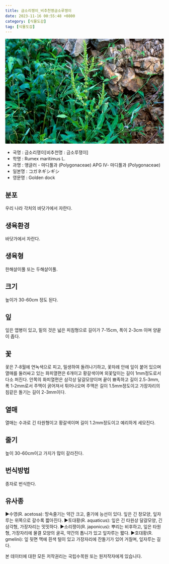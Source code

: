 ```yaml
---
title: 금소리쟁이_비추천명금소루쟁이
date: 2023-11-16 00:55:48 +0800
category: [식물도감]
tag: [식물도감]
---
```




![금소리쟁이[비추천명 : 금소루쟁이]](/assets/img/fileUpload/plants/basic/Polygonaceae/Rumex/1541/1541_1_th2.jpg)
- 국명 : 금소리쟁이[비추천명 : 금소루쟁이]
- 학명 : Rumex maritimus L.
- 과명 : 앵글러 - 마디풀과 (Polygonaceae) APG Ⅳ- 마디풀과 (Polygonaceae)
- 일본명 : コガネギシギシ
- 영문명 : Golden dock


## 분포
우리 나라 각처의 바닷가에서 자란다.
## 생육환경
바닷가에서 자란다.
## 생육형
한해살이풀  또는 두해살이풀.
## 크기
높이가 30-60cm 정도 된다.
## 잎
잎은 엽병이 있고, 밑의 것은 넓은 피침형으로 길이가 7-15cm, 폭이 2-3cm 이며 양끝이 좁다.
## 꽃
꽃은 7-8월에 연녹색으로 피고, 밀생하여 돌려나기하고, 꽃차례 안에 잎이 붙어 있으며 열매를 둘러싸고 있는 화피열편은 6개이고 황갈색이며 외꽃덮이는 길이 1mm정도로서 다소 퍼진다. 안쪽의 화피열편은 삼각상 달걀모양이며 끝이 뾰족하고 길이 2.5-3mm, 폭 1-2mm로서 주맥이 굵어져서 튀어나오며 주맥은 길이 1.5mm정도이고 가장자리의 침같은 돌기는 길이 2-3mm이다.
## 열매
열매는 수과로 긴 타원형이고 황갈색이며 길이 1.2mm정도이고 예리하게 세모진다.
## 줄기
높이 30-60cm이고 가지가 많이 갈라진다.
## 번식방법
종자로 번식한다.
## 유사종
▶수영(R. acetosa): 땅속줄기는 약간 크고, 줄기에 능선이 있다. 잎은 긴 창모양, 잎자루는 위쪽으로 갈수록 짧아진다.
▶토대황(R. aquaticus): 잎은 긴 타원상 달걀모양, 긴 삼각형, 가장자리는 밋밋하다.
▶소리쟁이(R. japonicus): 뿌리는 비후하고, 잎은 타원형, 가장자리에 물결 모양의 굴곡, 약간의 톱니가 있고 잎자루는 짧다.
▶호대황(R. gmelini): 잎 뒷면 맥에 흰색 털이 있고 가장자리에 잔돌기가 있어 거칠며, 잎자루는 길다.






본 데이터에 대한 모든 저작권리는 국립수목원 또는 원저작자에게 있습니다.

